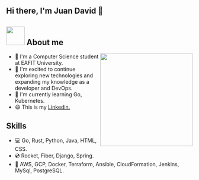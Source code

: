 ## Hi there, I'm Juan David 👋 
## <gif><img src = "https://user-images.githubusercontent.com/61478711/232941562-ba75e046-b11e-4327-b272-f9a36834fc9b.gif" width = 50px></picture> **About me**

<picture> <img align="right" src="./assets/mdImages/Right_Side.gif" width = 250px></picture>
- 🧩 I'm a Computer Science student at EAFIT University.
- 🏁 I'm excited to continue exploring new technologies and expanding my knowledge as a developer and DevOps.
- 🔭 I'm currently learning Go, Kubernetes.
- 😄 This is my [Linkedin.](https://www.linkedin.com/in/juandavidvt)

## Skills
- 💻 Go, Rust, Python, Java, HTML, CSS.
- 💿 Rocket, Fiber, Django, Spring.
- 🚀 AWS, GCP, Docker, Terraform, Ansible, CloudFormation, Jenkins, MySql, PostgreSQL.
